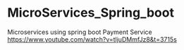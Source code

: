 # MicroServices_Spring_boot
Microservices using spring boot 
Payment Service 
https://www.youtube.com/watch?v=tljuDMmfJz8&t=3715s
